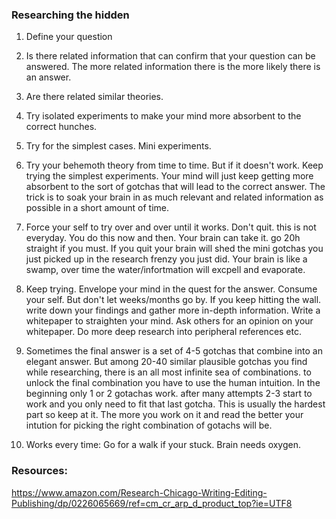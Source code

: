 ### Researching the hidden


1. Define your question

2. Is there related information that can confirm that your question can be answered. The more related information there is the more likely there is an answer.

3. Are there related similar theories. 

4. Try isolated experiments to make your mind more absorbent to the correct hunches. 

5. Try for the simplest cases. Mini experiments.

6. Try your behemoth theory from time to time. But if it doesn't work. Keep trying the simplest experiments. Your mind will just keep getting more absorbent to the sort of gotchas that will lead to the correct answer. The trick is to soak your brain in as much relevant and related information as possible in a short amount of time. 

7. Force your self to try over and over until it works. Don't quit. this is not everyday. You do this now and then. Your brain can take it. go 20h straight if you must. If you quit your brain will shed the mini gotchas you just picked up in the research frenzy you just did. Your brain is like a swamp, over time the water/infortmation will excpell and evaporate. 

8. Keep trying. Envelope your mind in the quest for the answer. Consume your self. But don't let weeks/months go by. If you keep hitting the wall. write down your findings and gather more in-depth information. Write a whitepaper to straighten your mind. Ask others for an opinion on your whitepaper. Do more deep research into peripheral references etc.

9. Sometimes the final answer is a set of 4-5 gotchas that combine into an elegant answer. But among 20-40 similar plausible gotchas you find while researching, there is an all most infinite sea of combinations. to unlock the final combination you have to use the human intuition. In the beginning only 1 or 2 gotachas work. after many attempts 2-3 start to work and you only need to fit that last gotcha. This is usually the hardest part so keep at it. The more you work on it and read the better your intution for picking the right combination of gotachs will be. 

10. Works every time: Go for a walk if your stuck. Brain needs oxygen.


### Resources:

https://www.amazon.com/Research-Chicago-Writing-Editing-Publishing/dp/0226065669/ref=cm_cr_arp_d_product_top?ie=UTF8
